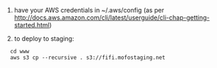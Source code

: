 1) have your AWS credentials in ~/.aws/config (as per http://docs.aws.amazon.com/cli/latest/userguide/cli-chap-getting-started.html)

2) to deploy to staging:
```
  cd www
  aws s3 cp --recursive . s3://fifi.mofostaging.net
```
